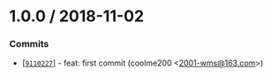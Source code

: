 
1.0.0 / 2018-11-02
==================

### Commits

  * [[`9110227`](https://github.com/eggjs/jar2proxy/commit/9110227fd54071e41d341bc39760182b8d746b2c)] - feat: first commit (coolme200 <<2001-wms@163.com>>)
